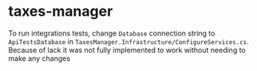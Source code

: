 # taxes-manager

To run integrations tests, change ```Database``` connection string to ```ApiTestsDatabase``` in ```TaxesManager.Infrastructure/ConfigureServices.cs```. Because of lack it was not fully implemented to work without needing to make any changes
